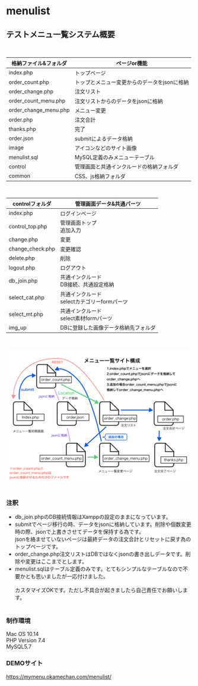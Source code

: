 # menulist
## テストメニュ一覧システム概要
<br>

|格納ファイル&フォルダ |ページor機能
|--|--
|index.php |トップページ
|order_count.php |トップとメニュー変更からのデータをjsonに格納
|order_change.php |注⽂リスト
|order_count_menu.php |注⽂リストからのデータをjsonに格納
|order_change_menu.php |メニュー変更
|order.php |注文合計
|thanks.php |完了
|order.json |submitによるデータ格納
|image |アイコンなどのサイト画像
|menulist.sql |MySQL定義のみメニューテーブル
|control |管理画面と共通インクルードの格納フォルダ
|common |CSS、js格納フォルダ
<br>

|controlフォルダ |管理画面データ&共通パーツ
|-- |--
|index.php |ログインページ
|control_top.php |管理画面トップ<br>追加入力
|change.php |変更
|change_check.php |変更確認
|delete.php |削除
|logout.php |ログアウト
|db_join.php |共通インクルード<br>DB接続、共通設定格納
|select_cat.php |共通インクルード<br>selectカテゴリーformパーツ
|select_mt.php |共通インクルード<br>select素材formパーツ
|img_up |DBに登録した画像データ格納先フォルダ
<br>

![サイト構成](menu_list.png)
<br><br>

### 注釈
- db_join.phpのDB接続情報はXamppの設定のままになっています。
- submitでページ移行の時、データをjsonに格納しています。削除や個数変更時の際、jsonで上書きさせてデータを保持する為です。<br>jsonを絡ませていないページは最終データの注文合計とリセットに戻す為のトップページです。
- order_change.php注文リストはDBではなくjsonの書き出しデータです。削除や変更はここまでとします。
- menulist.sqlはテーブル定義のみです。とてもシンプルなテーブルなので不要かとも思いましたが一応付けました。
<br><br>
カスタマイズOKです。ただし不具合が起きましたら自己責任でお願いします。<br><br>
### 制作環境
Mac OS 10.14<br>PHP Version 7.4<br>MySQL5.7<br>
### DEMOサイト
https://mymenu.okamechan.com/menulist/


